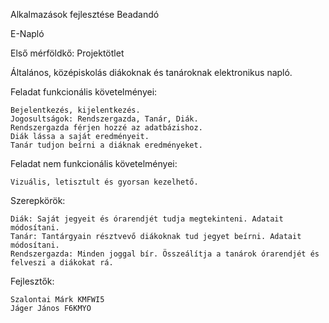 Alkalmazások fejlesztése Beadandó 

E-Napló

Első mérföldkő:
Projektötlet

Általános, középiskolás diákoknak és tanároknak elektronikus napló.

Feladat funkcionális követelményei:

    Bejelentkezés, kijelentkezés.
    Jogosultságok: Rendszergazda, Tanár, Diák.
    Rendszergazda férjen hozzé az adatbázishoz.
    Diák lássa a saját eredményeit.
    Tanár tudjon beírni a diáknak eredményeket.

Feladat nem funkcionális követelményei:

    Vizuális, letisztult és gyorsan kezelhető.

Szerepkörök:

    Diák: Saját jegyeit és órarendjét tudja megtekinteni. Adatait módosítani.
    Tanár: Tantárgyain résztvevő diákoknak tud jegyet beírni. Adatait módosítani.
    Rendszergazda: Minden joggal bír. Összeálítja a tanárok órarendjét és felveszi a diákokat rá.

Fejlesztők:

    Szalontai Márk KMFWI5 
    Jáger János F6KMYO
